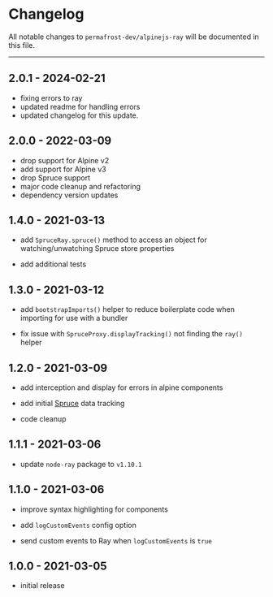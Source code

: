 # Changelog

All notable changes to `permafrost-dev/alpinejs-ray` will be documented in this file.

---

## 2.0.1 - 2024-02-21

- fixing errors to ray
- updated readme for handling errors
- updated changelog for this update.

## 2.0.0 - 2022-03-09

- drop support for Alpine v2
- add support for Alpine v3
- drop Spruce support
- major code cleanup and refactoring
- dependency version updates

## 1.4.0 - 2021-03-13

- add `SpruceRay.spruce()` method to access an object for watching/unwatching Spruce store properties

- add additional tests

## 1.3.0 - 2021-03-12

- add `bootstrapImports()` helper to reduce boilerplate code when importing for use with a bundler

- fix issue with `SpruceProxy.displayTracking()` not finding the `ray()` helper

## 1.2.0 - 2021-03-09

- add interception and display for errors in alpine components

- add initial [Spruce](https://github.com/ryangjchandler/spruce) data tracking

- code cleanup

## 1.1.1 - 2021-03-06

- update `node-ray` package to `v1.10.1`

## 1.1.0 - 2021-03-06

- improve syntax highlighting for components

- add `logCustomEvents` config option

- send custom events to Ray when `logCustomEvents` is `true`

## 1.0.0 - 2021-03-05

- initial release
